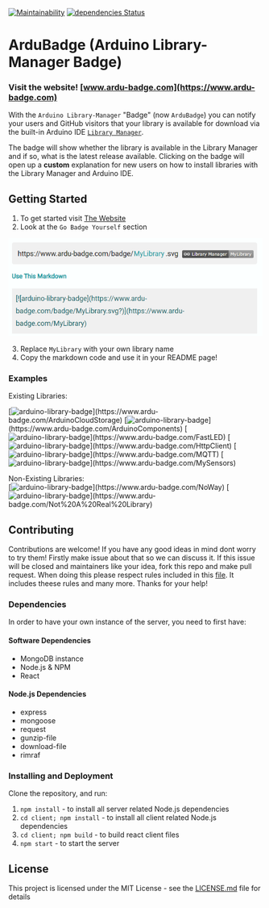[![Maintainability](https://api.codeclimate.com/v1/badges/9dfc74cb3e65fb4dcd84/maintainability)](https://codeclimate.com/github/gilmaimon/Arduino-Library-Manager-Badge/maintainability) [![dependencies Status](https://david-dm.org/gilmaimon/Arduino-Library-Manager-Badge/status.svg)](https://david-dm.org/gilmaimon/Arduino-Library-Manager-Badge)

# ArduBadge (Arduino Library-Manager Badge)
### Visit the website! [www.ardu-badge.com](https://www.ardu-badge.com)

With the `Arduino Library-Manager` "Badge" (now `ArduBadge`) you can notify your users and GitHub visitors that your library is available for download via the built-in Arduino IDE [`Library Manager`](https://www.arduino.cc/en/guide/libraries).

The badge will show whether the library is available in the Library Manager and if so, what is the latest release available. Clicking on the badge will open up a **custom** explanation for new users on how to install libraries with the Library Manager and Arduino IDE.

## Getting Started
1. To get started visit [The Website](https://www.ardu-badge.com)
2. Look at the `Go Badge Yourself` section
<p align="center">
  <img src="https://github.com/gilmaimon/ArduBadge/blob/master/go_badge_yourself_section.PNG">
</p>

3. Replace `MyLibrary` with your own library name
4. Copy the markdown code and use it in your README page! 

### Examples
Existing Libraries:  

[![arduino-library-badge](https://www.ardu-badge.com/badge/ArduinoCloudStorage.svg?)](https://www.ardu-badge.com/ArduinoCloudStorage)
[![arduino-library-badge](https://www.ardu-badge.com/badge/ArduinoComponents.svg?)](https://www.ardu-badge.com/ArduinoComponents)
[![arduino-library-badge](https://www.ardu-badge.com/badge/FastLED.svg?)](https://www.ardu-badge.com/FastLED)
[![arduino-library-badge](https://www.ardu-badge.com/badge/HttpClient.svg?)](https://www.ardu-badge.com/HttpClient)
[![arduino-library-badge](https://www.ardu-badge.com/badge/MQTT.svg?)](https://www.ardu-badge.com/MQTT)
[![arduino-library-badge](https://www.ardu-badge.com/badge/MySensors.svg?)](https://www.ardu-badge.com/MySensors)

Non-Existing Libraries:  
[![arduino-library-badge](https://www.ardu-badge.com/badge/NoWay.svg?)](https://www.ardu-badge.com/NoWay)
[![arduino-library-badge](https://www.ardu-badge.com/badge/Not%20A%20Real%20Library.svg?)](https://www.ardu-badge.com/Not%20A%20Real%20Library)



## Contributing
Contributions are welcome! If you have any good ideas in mind dont worry to try them!
Firstly make issue about that so we can discuss it. If this issue will be closed and maintainers
like your idea, fork this repo and make pull request. When doing this please respect rules
included in this [file](CODE_OF_CONDUCT.md). It includes theese rules and many more.
Thanks for your help!

### Dependencies
In order to have your own instance of the server, you need to first have:
#### Software Dependencies
- MongoDB instance
- Node.js & NPM
- React

#### Node.js Dependencies
- express
- mongoose
- request
- gunzip-file
- download-file
- rimraf
### Installing and Deployment
Clone the repository, and run:
1. ```npm install``` - to install all server related Node.js dependencies
1. ```cd client; npm install``` - to install all client related Node.js dependencies
2. ```cd client; npm build``` - to build react client files
3. ```npm start``` - to start the server

## License
This project is licensed under the MIT License - see the [LICENSE.md](LICENSE) file for details
